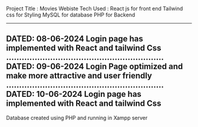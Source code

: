 Project Title : Movies Webiste
Tech Used :
React js for front end
Tailwind css for Styling 
MySQL for database 
PHP for Backend

-----------------------------------------------------------
DATED: 08-06-2024
Login page has implemented with React and tailwind Css
.............................................................
DATED: 09-06-2024
Login Page optimized and make more attractive and user friendly
.............................................................
DATED: 10-06-2024
Login page has implemented with React and tailwind Css
-----------------------------------------------
Database created using PHP and running in Xampp server
